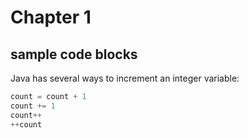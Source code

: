 # Chapter 1

## sample code blocks
Java has several ways to increment an integer variable:
```java
count = count + 1
count += 1
count++
++count
```
